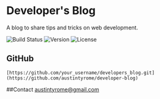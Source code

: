 # Developer's Blog
A blog to share tips and tricks on web development.

![Build Status](https://img.shields.io/badge/build-passing-brightgreen)
![Version](https://img.shields.io/badge/version-1.0.0-blue)
![License](https://img.shields.io/badge/license-MIT-yellow)


## GitHub

   ```
[https://github.com/your_username/developers_blog.git](https://github.com/austintyrome/developer-blog)
```
##Contact
austintyrome@gmail.com
